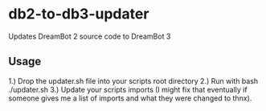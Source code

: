 # db2-to-db3-updater
Updates DreamBot 2 source code to DreamBot 3

## Usage
1.) Drop the updater.sh file into your scripts root directory
2.) Run with bash ./updater.sh
3.) Update your scripts imports (I might fix that eventually if someone gives me a list of imports and what they were changed to thnx).
